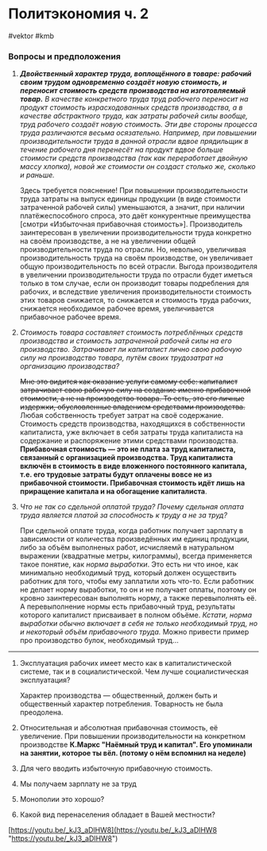 # Политэкономия ч. 2
#vektor #kmb
### Вопросы и предположения
1. ___Двойственный характер труда, воплощённого в товаре: рабочий своим трудом одновременно создаёт новую стоимость, и переносит стоимость средств производства на изготовляемый товар.___ _В качестве конкретного труда труд рабочего переносит на продукт стоимость израсходованных средств производства, а в качестве абстрактного труда, как затраты рабочей силы вообще, труд рабочего создаёт новую стоимость. Эти две стороны процесса труда различаются весьма осязательно. Например, при повышении производительности труда в данной отрасли вдвое прядильщик в течение рабочего дня перенесёт на продукт вдвое больше стоимости средств производства (так как переработает двойную массу хлопка), новой же стоимости он создаст столько же, сколько и раньше._
   
   Здесь требуется пояснение!
   При повышении производительности труда затраты на выпуск единицы продукции (в виде стоимости затраченной рабочей силы) уменьшаются, а значит, при наличии платёжеспособного спроса, это даёт конкурентные преимущества [смотри «Избыточная прибавочная стоимость»].
   Производитель заинтересован в увеличении производительности труда конкретно на своём производстве, а не на увеличении общей производительности труда по отрасли. Но, невольно, увеличивая производительность труда на своём производстве, он увеличивает общую производительность по всей отрасли.
   Выгода производителя в увеличении производительности труда по отрасли будет иметься только в том случае, если он производит товары подребления для рабочих, и вследствие увеличения производительности стоимость этих товаров снижается, то снижается и стоимость труда рабочих, снижается необходимое рабочее время, увеличивается прибавочное рабочее время.
   

2. _Стоимость товара составляет стоимость потреблённых средств производства и стоимость затраченной рабочей силы на его производство. Затрачивает ли капиталист лично свою рабочую силу на производство товара, путём своих трудозатрат на организацию производства?_
   
   ~~Мне это видится как оказание услуги самому себе: капиталист затрачивает свою рабочую силу на создание именно прибавочной стоимости, а не на производство товара. То есть, это его личные издержки, обусловленные владением средствами производства.~~
   Любая собственность требует затрат на своё содержание. Стоимость средств производства, находящихся в собственности капиталиста, уже включает в себя затраты труда капиталиста на содержание и распоряжение этими средствами производства.
   __Прибавочная стоимость — это не плата за труд капиталиста, связанный с организацией производства. Труд капиталиста включён в стоимость в виде вложенного постоянного капитала, т.е. его трудовые затраты будут оплачены вовсе не из прибавочной стоимости. Прибавочная стоимость идёт лишь на приращение капитала и на обогащение капиталиста__.


3. _Что не так со сдельной оплатой труда? Почему сдельная оплата труда является платой за способность к труду а не за труд?_
   
   При сдельной оплате труда, когда работник получает зарплату в зависимости от количества произведённых им единиц продукции, либо за объём выполненых работ, исчисляемй в натуральном выражении (квадратные метры, килограммы), всегда применяется такое понятие, как _норма выработки_. Это есть ни что иное, как минимально необходимый труд, который должен осуществить работник для того, чтобы ему заплатили хоть что-то. Если работник не делает норму выработки, то он и не получает оплаты, поэтому он кровно заинтересован выполнять норму, а также перевыполнять её. А перевыполнение нормы есть прибавочный труд, результаты которого капиталист присваивает в полном объёме.
   _Кстати, норма выработки обычно включает в себя не только необходимый труд, но и некоторый объём прибавочного труда._
   Можно привести пример про производство булок, необходимый труд...

***

1. Эксплуатация рабочих имеет место как в капиталистической системе, так и в социалистической. Чем лучше социалистическая эксплуатация?
   
   Характер производства — общественный, должен быть и общественный характер потребления.
   Товарность не была преодолена.

2. Относительная и абсолютная прибавочная стоимость, её увеличение.
   При повышении производительности на конкретном производстве 
   __К.Маркс "Наёмный труд и капитал". Его упоминали на занятии, которое ты вёл. (потому о нём вспомнил на неделе)__
   
3. Для чего вводить избыточную прибавочную стоимость.
4. Мы получаем зарплату не за труд
5. Монополии это хорошо?
6. Какой вид перенаселения обладает в Вашей местности?

[https://youtu.be/_kJ3_aDlHW8](https://youtu.be/_kJ3_aDlHW8 "https://youtu.be/_kJ3_aDlHW8")

   

